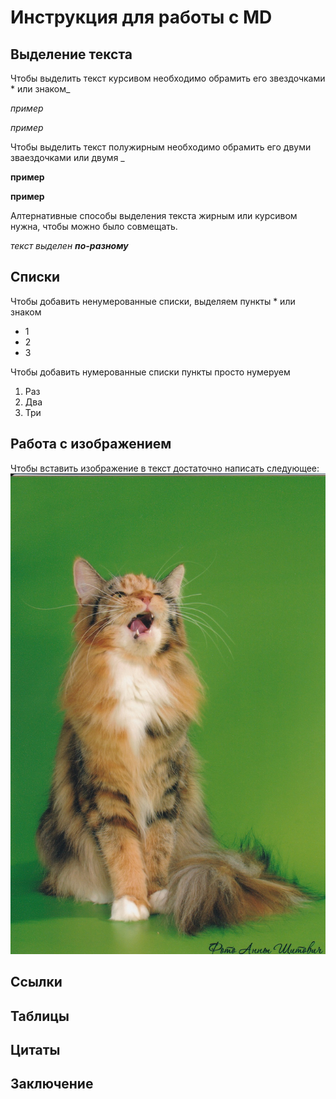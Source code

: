 # Инструкция для работы с MD
## Выделение текста
Чтобы выделить текст курсивом необходимо обрамить его звездочками * или знаком_

_пример_

*пример*

Чтобы выделить текст полужирным необходимо обрамить его двуми зваездочками или двумя _

__пример__

 **пример**

Алтернативные способы выделения текста жирным или курсивом нужна, чтобы можно было совмещать. 

_текст выделен **по-разному**_


## Списки

Чтобы добавить ненумерованные списки, выделяем пункты * или знаком 

* 1
* 2
* 3

Чтобы добавить нумерованные списки пункты просто нумеруем
1. Раз
2. Два
3. Три


## Работа с изображением

Чтобы вставить изображение в текст достаточно написать следующее: ![кошка](IMG_20150227_0002.jpg)

## Ссылки
## Таблицы
## Цитаты
## Заключение